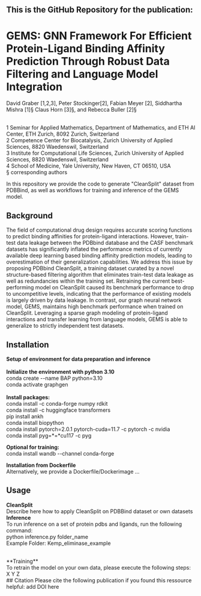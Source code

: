 ## This is the GitHub Repository for the publication: 

#  GEMS: GNN Framework For Efficient Protein-Ligand Binding Affinity Prediction Through Robust Data Filtering and Language Model Integration

David Graber [1,2,3], Peter Stockinger[2], Fabian Meyer [2], Siddhartha Mishra [1]§ Claus Horn [3]§, and Rebecca Buller [2]§

<br />
1 Seminar for Applied Mathematics, Department of Mathematics, and ETH AI Center, ETH Zurich, 8092 Zurich, Switzerland
<br />
2 Competence Center for Biocatalysis, Zurich University of Applied Sciences, 8820 Waedenswil, Switzerland
<br />
3 Institute for Computational Life Sciences, Zurich University of Applied Sciences, 8820 Waedenswil, Switzerland
<br />
4 School of Medicine, Yale University, New Haven, CT 06510, USA
<br />
§ corresponding authors
<br/>

In this repository we provide the code to generate "CleanSplit" dataset from PDBBind, as well as workflows for training and inference of the GEMS model.

## Background
The field of computational drug design requires accurate scoring functions to predict binding affinities for protein-ligand interactions. However, train-test data leakage between the PDBbind database and the CASF benchmark datasets has significantly inflated the performance metrics of currently available deep learning based binding affinity prediction models, leading to overestimation of their generalization capabilities. We address this issue by proposing PDBbind CleanSplit, a training dataset curated by a novel structure-based filtering algorithm that eliminates train-test data leakage as well as redundancies within the training set. Retraining the current best-performing model on CleanSplit caused its benchmark performance to drop to uncompetitive levels, indicating that the performance of existing models is largely driven by data leakage. In contrast, our graph neural network model, GEMS, maintains high benchmark performance when trained on CleanSplit. Leveraging a sparse graph modeling of protein-ligand interactions and transfer learning from language models, GEMS is able to generalize to strictly independent test datasets.

## Installation

**Setup of environment for data preparation and inference**<br />
<br />
**Initialize the environment with python 3.10**<br />
conda create --name BAP python=3.10<br />
conda activate graphgen<br />
<br />
**Install packages:**<br />
conda install -c conda-forge numpy rdkit <br />
conda install -c huggingface transformers <br />
pip install ankh <br />
conda install biopython <br />
conda install pytorch=2.0.1 pytorch-cuda=11.7 -c pytorch -c nvidia <br />
conda install pyg=*=*cu117 -c pyg <br />

**Optional for training:**<br />
conda install wandb --channel conda-forge<br />

**Installation from Dockerfile**<br />
Alternatively, we provide a Dockerfile/Dockerimage ... 

## Usage
**CleanSplit**<br />
Describe here how to apply CleanSplit on PDBBind dataset or own datasets
<br />
**Inference**<br />
To run inference on a set of protein pdbs and ligands, run the following command:<br />
python inference.py folder_name<br />
Example Folder: Kemp_eliminase_example


<br />
**Training**<br />
To retrain the model on your own data, please execute the following steps:<br />
X
Y
Z
<br />
## Citation
Please cite the following publication if you found this ressource helpful:
add DOI here
